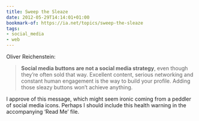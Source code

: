 ```yaml
---
title: Sweep the Sleaze
date: 2012-05-29T14:14:01+01:00
bookmark-of: https://ia.net/topics/sweep-the-sleaze
tags:
- social_media
- web
---
```

Oliver Reichenstein:

> **Social media buttons are not a social media strategy**, even though they’re often sold that way. Excellent content, serious networking and constant human engagement is the way to build your profile. Adding those sleazy buttons won’t achieve anything.

I approve of this message, which might seem ironic coming from a peddler of social media icons. Perhaps I should include this health warning in the accompanying ‘Read Me’ file.
